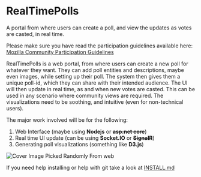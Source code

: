 # RealTimePolls
A portal from where users can create a poll, and view the updates as votes are casted, in real time.

Please make sure you have read the participation guidelines available here: [Mozilla Community Participation Guidelines](https://www.mozilla.org/en-US/about/governance/policies/participation/)

RealTimePolls is a web portal, from where users can create a new poll for whatever they want. They can add poll entities and descriptions, maybe even images, while setting up their poll. The system then gives them a unique poll-id, which they can share with their intended audience. The UI will then update in real time, as and when new votes are casted. This can be used in any scenario where community views are required. The visualizations need to be soothing, and intuitive (even for non-technical users).

The major work involved will be for the following:
1. Web Interface (maybe using **Nodejs** or **~~asp.net core~~**)
2. Real time UI update (can be using **Socket.IO** or **~~SignalR~~**)
3. Generating poll visualizations (something like **D3.js**) 

![Cover Image Picked Randomly From web](http://i.imgur.com/DCQv0mt.gif)

If you need help installing or help with git take a look at [INSTALL.md](https://github.com/MrClan/RealTimePolls/INSTALL.md)
